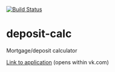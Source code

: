 <!-- [![npm][npm]][npm-url]
[![deps][deps]][deps-url] -->
[![Build Status](https://travis-ci.com/DanielTitkov/deposit-calc.svg?branch=master)](https://travis-ci.com/DanielTitkov/deposit-calc)

# deposit-calc
Mortgage/deposit calculator

[Link to application](https://vk.com/app7558666) (opens within vk.com)